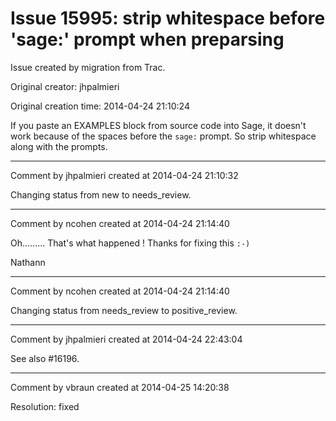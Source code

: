 # Issue 15995: strip whitespace before 'sage:' prompt when preparsing

Issue created by migration from Trac.

Original creator: jhpalmieri

Original creation time: 2014-04-24 21:10:24

If you paste an EXAMPLES block from source code into Sage, it doesn't work because of the spaces before the `sage:` prompt. So strip whitespace along with the prompts.


---

Comment by jhpalmieri created at 2014-04-24 21:10:32

Changing status from new to needs_review.


---

Comment by ncohen created at 2014-04-24 21:14:40

Oh......... That's what happened ! Thanks for fixing this `:-)`

Nathann


---

Comment by ncohen created at 2014-04-24 21:14:40

Changing status from needs_review to positive_review.


---

Comment by jhpalmieri created at 2014-04-24 22:43:04

See also #16196.


---

Comment by vbraun created at 2014-04-25 14:20:38

Resolution: fixed
